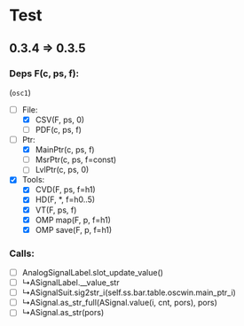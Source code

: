 # Test

## 0.3.4 => 0.3.5

### Deps F(c, ps, f):

(`osc1`)

- [ ] File:
  + [x] CSV(F, ps, 0)
  + [ ] PDF(c, ps, f)
- [ ] Ptr:
  + [x] MainPtr(c, ps, f)
  + [ ] MsrPtr(c, ps, f=const)
  + [ ] LvlPtr(c, ps, 0)
- [x] Tools:
  + [x] CVD(F, ps, f=h1)
  + [x] HD(F, *, f=h0..5)
  + [x] VT(F, ps, f)
  + [x] OMP map(F, p, f=h1)
  + [x] OMP save(F, p, f=h1)

### Calls:
- [ ] AnalogSignalLabel.slot_update_value()
- [ ] &rdsh;ASignalLabel.__value_str
- [ ] &rdsh;ASignalSuit.sig2str_i(self.ss.bar.table.oscwin.main_ptr_i)
- [ ] &rdsh;ASignal.as_str_full(ASignal.value(i, cnt, pors), pors)
- [ ] &rdsh;ASignal.as_str(pors)
